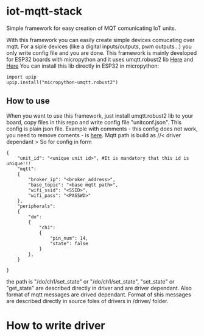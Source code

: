 # iot-mqtt-stack
Simple framework for easy creation of MQT comunicating IoT units.

With this framework you can easily create simple devices comucating over mqtt. For a siple devices (like a digital inputs/outputs, pwm outputs...) you only write config file and you are done.
This framework is mainly developed for ESP32 boards with micropython and it uses umqtt.robust2 lib [Here](https://github.com/fizista/micropython-umqtt.robust2) and [Here](https://pypi.org/project/micropython-umqtt.robust2/)
You can install this lib directly in ESP32 in micropython:

    import upip
    upip.install("micropython-umqtt.robust2")

## How to use
When you want to use this framework, just install umqtt.robust2 lib to your board, copy files in this repo and write config file "unitconf.json". This config is plain json file. Example with comments - this config does not work, you need to remove coments - is [here](https://github.com/Selmacas/iot-mqtt-stack/blob/master/unitconf_comented_example.json). Mqtt path is build as <base mqtt path>/<driver>/<name of channel>< driver dependant >
So for config in form


    {
        "unit_id": "<unique unit id>", #It is mandatory that this id is unique!!!
        "mqtt":
        {
            "broker_ip": "<broker_address>",
            "base_topic": "<base mqtt path>",
            "wifi_ssid": "<SSID>",
            "wifi_pass": "<PASSWD>"
        },
        "peripherals":
        {
            "do":
            {
                "ch1":
                {
                    "pin_num": 14,
                    "state": false
                }
            },
        }

    }

the path is "<base mqtt path>/do/ch1/set_state" or  "<base mqtt path>/do/ch1/set_state", "set_state" or "get_state" are described directly in driver and are driver dependant. Also format of mqtt messages are drived dependant. Format of shis messages are described directly in source foles of drivers in /driver/ folder.

# How to write driver


